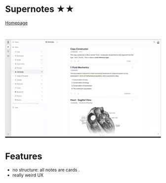 Supernotes ★★
=============

[Homepage](https://supernotes.app)

<br>

![Screenshot](supernotes.png)


# Features
- no structure: all notes are cards .
- really weird UX
